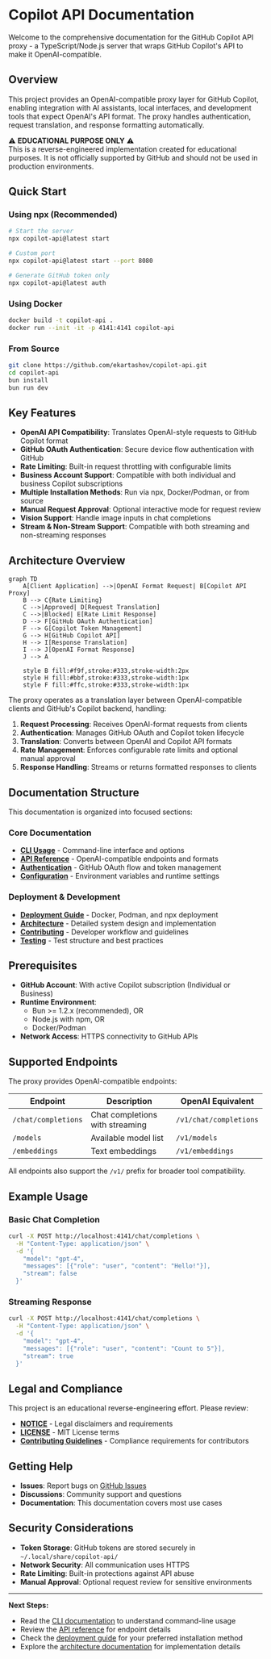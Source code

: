 # Copilot API Documentation

Welcome to the comprehensive documentation for the GitHub Copilot API proxy - a TypeScript/Node.js server that wraps GitHub Copilot's API to make it OpenAI-compatible.

## Overview

This project provides an OpenAI-compatible proxy layer for GitHub Copilot, enabling integration with AI assistants, local interfaces, and development tools that expect OpenAI's API format. The proxy handles authentication, request translation, and response formatting automatically.

⚠️ **EDUCATIONAL PURPOSE ONLY** ⚠️  
This is a reverse-engineered implementation created for educational purposes. It is not officially supported by GitHub and should not be used in production environments.

## Quick Start

### Using npx (Recommended)
```bash
# Start the server
npx copilot-api@latest start

# Custom port
npx copilot-api@latest start --port 8080

# Generate GitHub token only
npx copilot-api@latest auth
```

### Using Docker
```bash
docker build -t copilot-api .
docker run --init -it -p 4141:4141 copilot-api
```

### From Source
```bash
git clone https://github.com/ekartashov/copilot-api.git
cd copilot-api
bun install
bun run dev
```

## Key Features

- **OpenAI API Compatibility**: Translates OpenAI-style requests to GitHub Copilot format
- **GitHub OAuth Authentication**: Secure device flow authentication with GitHub
- **Rate Limiting**: Built-in request throttling with configurable limits
- **Business Account Support**: Compatible with both individual and business Copilot subscriptions
- **Multiple Installation Methods**: Run via npx, Docker/Podman, or from source
- **Manual Request Approval**: Optional interactive mode for request review
- **Vision Support**: Handle image inputs in chat completions
- **Stream & Non-Stream Support**: Compatible with both streaming and non-streaming responses

## Architecture Overview

```mermaid
graph TD
    A[Client Application] -->|OpenAI Format Request| B[Copilot API Proxy]
    B --> C{Rate Limiting}
    C -->|Approved| D[Request Translation]
    C -->|Blocked| E[Rate Limit Response]
    D --> F[GitHub OAuth Authentication]
    F --> G[Copilot Token Management]
    G --> H[GitHub Copilot API]
    H --> I[Response Translation]
    I --> J[OpenAI Format Response]
    J --> A
    
    style B fill:#f9f,stroke:#333,stroke-width:2px
    style H fill:#bbf,stroke:#333,stroke-width:1px
    style F fill:#ffc,stroke:#333,stroke-width:1px
```

The proxy operates as a translation layer between OpenAI-compatible clients and GitHub's Copilot backend, handling:

1. **Request Processing**: Receives OpenAI-format requests from clients
2. **Authentication**: Manages GitHub OAuth and Copilot token lifecycle
3. **Translation**: Converts between OpenAI and Copilot API formats
4. **Rate Management**: Enforces configurable rate limits and optional manual approval
5. **Response Handling**: Streams or returns formatted responses to clients

## Documentation Structure

This documentation is organized into focused sections:

### Core Documentation
- **[CLI Usage](cli.md)** - Command-line interface and options
- **[API Reference](api.md)** - OpenAI-compatible endpoints and formats
- **[Authentication](auth.md)** - GitHub OAuth flow and token management
- **[Configuration](config.md)** - Environment variables and runtime settings

### Deployment & Development
- **[Deployment Guide](deployment.md)** - Docker, Podman, and npx deployment
- **[Architecture](architecture.md)** - Detailed system design and implementation
- **[Contributing](contributing.md)** - Developer workflow and guidelines
- **[Testing](testing.md)** - Test structure and best practices

## Prerequisites

- **GitHub Account**: With active Copilot subscription (Individual or Business)
- **Runtime Environment**: 
  - Bun >= 1.2.x (recommended), OR
  - Node.js with npm, OR
  - Docker/Podman
- **Network Access**: HTTPS connectivity to GitHub APIs

## Supported Endpoints

The proxy provides OpenAI-compatible endpoints:

| Endpoint | Description | OpenAI Equivalent |
|----------|-------------|-------------------|
| `/chat/completions` | Chat completions with streaming | `/v1/chat/completions` |
| `/models` | Available model list | `/v1/models` |
| `/embeddings` | Text embeddings | `/v1/embeddings` |

All endpoints also support the `/v1/` prefix for broader tool compatibility.

## Example Usage

### Basic Chat Completion
```bash
curl -X POST http://localhost:4141/chat/completions \
  -H "Content-Type: application/json" \
  -d '{
    "model": "gpt-4",
    "messages": [{"role": "user", "content": "Hello!"}],
    "stream": false
  }'
```

### Streaming Response
```bash
curl -X POST http://localhost:4141/chat/completions \
  -H "Content-Type: application/json" \
  -d '{
    "model": "gpt-4",
    "messages": [{"role": "user", "content": "Count to 5"}],
    "stream": true
  }'
```

## Legal and Compliance

This project is an educational reverse-engineering effort. Please review:

- **[NOTICE](../NOTICE)** - Legal disclaimers and requirements
- **[LICENSE](../LICENSE)** - MIT License terms
- **[Contributing Guidelines](../CONTRIBUTING.md)** - Compliance requirements for contributors

## Getting Help

- **Issues**: Report bugs on [GitHub Issues](https://github.com/ericc-ch/copilot-api/issues)
- **Discussions**: Community support and questions
- **Documentation**: This documentation covers most use cases

## Security Considerations

- **Token Storage**: GitHub tokens are stored securely in `~/.local/share/copilot-api/`
- **Network Security**: All communication uses HTTPS
- **Rate Limiting**: Built-in protections against API abuse
- **Manual Approval**: Optional request review for sensitive environments

---

**Next Steps:**
- Read the [CLI documentation](cli.md) to understand command-line usage
- Review the [API reference](api.md) for endpoint details
- Check the [deployment guide](deployment.md) for your preferred installation method
- Explore the [architecture documentation](architecture.md) for implementation details